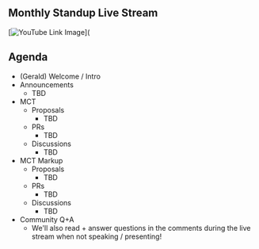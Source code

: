 ## Monthly Standup Live Stream

[![YouTube Link Image](https://user-images.githubusercontent.com/13558917/229396713-4a905027-ba7f-4f62-aebe-954a6803116a.png)](

## Agenda

- (Gerald) Welcome / Intro
- Announcements
  - TBD
- MCT
  - Proposals
    - TBD
  - PRs
    - TBD
  - Discussions
    - TBD
- MCT Markup
  - Proposals
    - TBD
  - PRs
    - TBD
  - Discussions
    - TBD
- Community Q+A
  - We'll also read + answer questions in the comments during the live stream when not speaking / presenting!